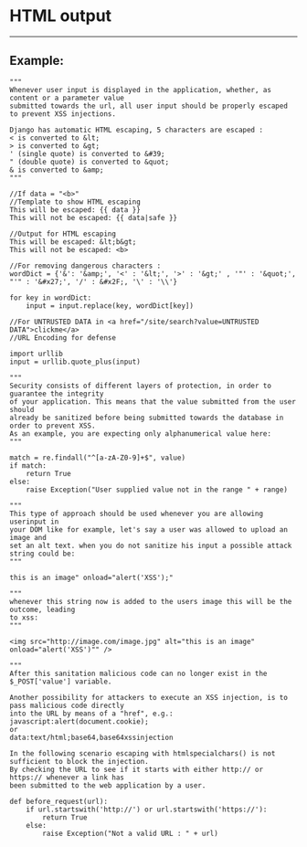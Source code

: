 # HTML output
-------

## Example:


    """
    Whenever user input is displayed in the application, whether, as content or a parameter value
    submitted towards the url, all user input should be properly escaped to prevent XSS injections.
    
    Django has automatic HTML escaping, 5 characters are escaped : 
    < is converted to &lt;
    > is converted to &gt;
    ' (single quote) is converted to &#39;
    " (double quote) is converted to &quot;
    & is converted to &amp;
    """

    //If data = "<b>"
    //Template to show HTML escaping
    This will be escaped: {{ data }}
    This will not be escaped: {{ data|safe }}

    //Output for HTML escaping
    This will be escaped: &lt;b&gt;
    This will not be escaped: <b>

    //For removing dangerous characters : 
    wordDict = {'&': '&amp;', '<' : '&lt;', '>' : '&gt;' , '"' : '&quot;', "'" : '&#x27;', '/' : &#x2F;, '\' : '\\'}

    for key in wordDict:
        input = input.replace(key, wordDict[key])

    //For UNTRUSTED DATA in <a href="/site/search?value=UNTRUSTED DATA">clickme</a>
    //URL Encoding for defense

    import urllib
    input = urllib.quote_plus(input) 

    """
    Security consists of different layers of protection, in order to guarantee the integrity
    of your application. This means that the value submitted from the user should
    already be sanitized before being submitted towards the database in order to prevent XSS.
    As an example, you are expecting only alphanumerical value here:
    """
    
    match = re.findall("^[a-zA-Z0-9]+$", value)
    if match:
        return True
    else:
        raise Exception("User supplied value not in the range " + range)

    """
    This type of approach should be used whenever you are allowing userinput in
    your DOM like for example, let's say a user was allowed to upload an image and
    set an alt text. when you do not sanitize his input a possible attack string could be:
    """
    
    this is an image" onload="alert('XSS');"

    """
    whenever this string now is added to the users image this will be the outcome, leading
    to xss:
    """

    <img src="http://image.com/image.jpg" alt="this is an image" onload="alert('XSS')"" />

    """
    After this sanitation malicious code can no longer exist in the $_POST['value'] variable.

    Another possibility for attackers to execute an XSS injection, is to pass malicious code directly
    into the URL by means of a "href", e.g.:
    javascript:alert(document.cookie);
    or
    data:text/html;base64,base64xssinjection

    In the following scenario escaping with htmlspecialchars() is not sufficient to block the injection.
    By checking the URL to see if it starts with either http:// or https:// whenever a link has
    been submitted to the web application by a user.

    def before_request(url):
        if url.startswith('http://') or url.startswith('https://'):
            return True
        else:
            raise Exception("Not a valid URL : " + url)

    

    
